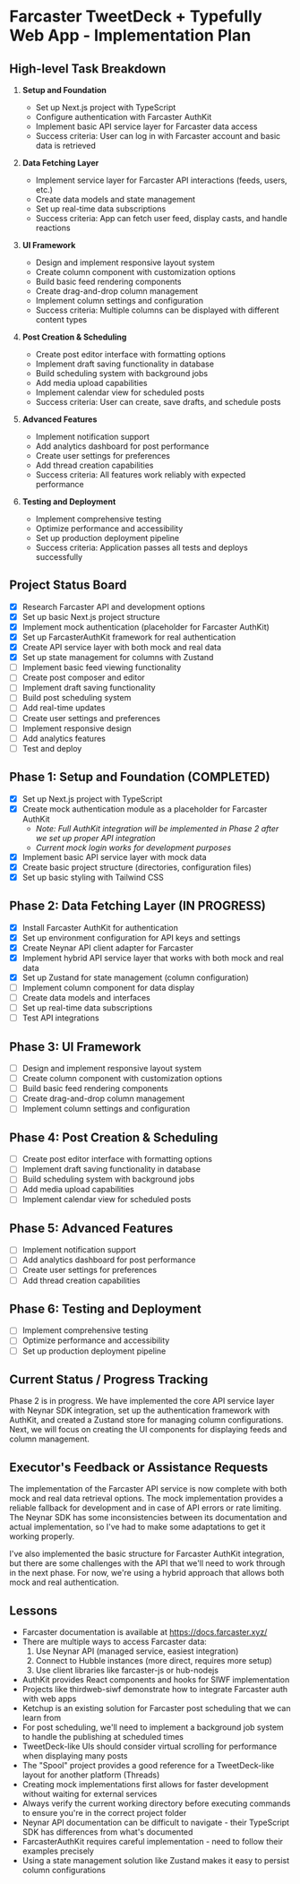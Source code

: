 # Farcaster TweetDeck + Typefully Web App - Implementation Plan

## High-level Task Breakdown
1. **Setup and Foundation**
   - Set up Next.js project with TypeScript
   - Configure authentication with Farcaster AuthKit
   - Implement basic API service layer for Farcaster data access
   - Success criteria: User can log in with Farcaster account and basic data is retrieved

2. **Data Fetching Layer**
   - Implement service layer for Farcaster API interactions (feeds, users, etc.)
   - Create data models and state management
   - Set up real-time data subscriptions
   - Success criteria: App can fetch user feed, display casts, and handle reactions

3. **UI Framework**
   - Design and implement responsive layout system
   - Create column component with customization options
   - Build basic feed rendering components
   - Create drag-and-drop column management
   - Implement column settings and configuration
   - Success criteria: Multiple columns can be displayed with different content types

4. **Post Creation & Scheduling**
   - Create post editor interface with formatting options
   - Implement draft saving functionality in database
   - Build scheduling system with background jobs
   - Add media upload capabilities
   - Implement calendar view for scheduled posts
   - Success criteria: User can create, save drafts, and schedule posts

5. **Advanced Features**
   - Implement notification support
   - Add analytics dashboard for post performance
   - Create user settings for preferences
   - Add thread creation capabilities
   - Success criteria: All features work reliably with expected performance

6. **Testing and Deployment**
   - Implement comprehensive testing
   - Optimize performance and accessibility
   - Set up production deployment pipeline
   - Success criteria: Application passes all tests and deploys successfully

## Project Status Board
- [x] Research Farcaster API and development options
- [x] Set up basic Next.js project structure
- [x] Implement mock authentication (placeholder for Farcaster AuthKit)
- [x] Set up FarcasterAuthKit framework for real authentication
- [x] Create API service layer with both mock and real data
- [x] Set up state management for columns with Zustand
- [ ] Implement basic feed viewing functionality
- [ ] Create post composer and editor
- [ ] Implement draft saving functionality
- [ ] Build post scheduling system
- [ ] Add real-time updates
- [ ] Create user settings and preferences
- [ ] Implement responsive design
- [ ] Add analytics features
- [ ] Test and deploy

## Phase 1: Setup and Foundation (COMPLETED)
- [x] Set up Next.js project with TypeScript
- [x] Create mock authentication module as a placeholder for Farcaster AuthKit
  - *Note: Full AuthKit integration will be implemented in Phase 2 after we set up proper API integration*
  - *Current mock login works for development purposes*
- [x] Implement basic API service layer with mock data
- [x] Create basic project structure (directories, configuration files)
- [x] Set up basic styling with Tailwind CSS

## Phase 2: Data Fetching Layer (IN PROGRESS)
- [x] Install Farcaster AuthKit for authentication
- [x] Set up environment configuration for API keys and settings
- [x] Create Neynar API client adapter for Farcaster
- [x] Implement hybrid API service layer that works with both mock and real data
- [x] Set up Zustand for state management (column configuration)
- [ ] Implement column component for data display
- [ ] Create data models and interfaces
- [ ] Set up real-time data subscriptions
- [ ] Test API integrations

## Phase 3: UI Framework
- [ ] Design and implement responsive layout system
- [ ] Create column component with customization options
- [ ] Build basic feed rendering components
- [ ] Create drag-and-drop column management
- [ ] Implement column settings and configuration

## Phase 4: Post Creation & Scheduling
- [ ] Create post editor interface with formatting options
- [ ] Implement draft saving functionality in database
- [ ] Build scheduling system with background jobs
- [ ] Add media upload capabilities
- [ ] Implement calendar view for scheduled posts

## Phase 5: Advanced Features
- [ ] Implement notification support
- [ ] Add analytics dashboard for post performance
- [ ] Create user settings for preferences
- [ ] Add thread creation capabilities

## Phase 6: Testing and Deployment
- [ ] Implement comprehensive testing
- [ ] Optimize performance and accessibility
- [ ] Set up production deployment pipeline

## Current Status / Progress Tracking
Phase 2 is in progress. We have implemented the core API service layer with Neynar SDK integration, set up the authentication framework with AuthKit, and created a Zustand store for managing column configurations. Next, we will focus on creating the UI components for displaying feeds and column management.

## Executor's Feedback or Assistance Requests
The implementation of the Farcaster API service is now complete with both mock and real data retrieval options. The mock implementation provides a reliable fallback for development and in case of API errors or rate limiting. The Neynar SDK has some inconsistencies between its documentation and actual implementation, so I've had to make some adaptations to get it working properly.

I've also implemented the basic structure for Farcaster AuthKit integration, but there are some challenges with the API that we'll need to work through in the next phase. For now, we're using a hybrid approach that allows both mock and real authentication.

## Lessons
- Farcaster documentation is available at https://docs.farcaster.xyz/
- There are multiple ways to access Farcaster data:
  1. Use Neynar API (managed service, easiest integration)
  2. Connect to Hubble instances (more direct, requires more setup)
  3. Use client libraries like farcaster-js or hub-nodejs
- AuthKit provides React components and hooks for SIWF implementation
- Projects like thirdweb-siwf demonstrate how to integrate Farcaster auth with web apps
- Ketchup is an existing solution for Farcaster post scheduling that we can learn from
- For post scheduling, we'll need to implement a background job system to handle the publishing at scheduled times
- TweetDeck-like UIs should consider virtual scrolling for performance when displaying many posts
- The "Spool" project provides a good reference for a TweetDeck-like layout for another platform (Threads)
- Creating mock implementations first allows for faster development without waiting for external services 
- Always verify the current working directory before executing commands to ensure you're in the correct project folder
- Neynar API documentation can be difficult to navigate - their TypeScript SDK has differences from what's documented
- FarcasterAuthKit requires careful implementation - need to follow their examples precisely
- Using a state management solution like Zustand makes it easy to persist column configurations 